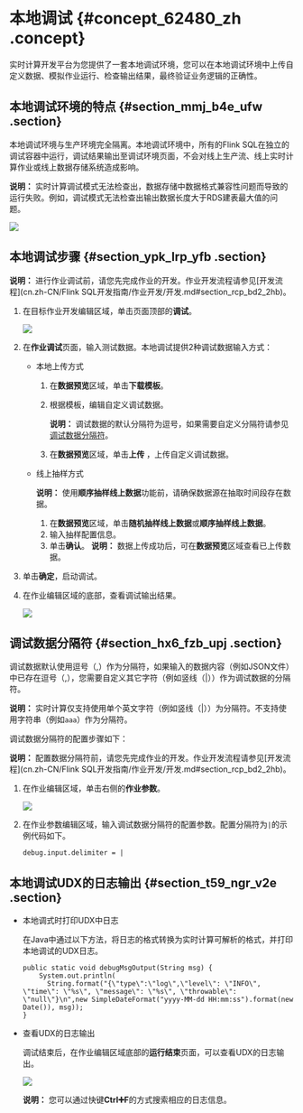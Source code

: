 # 本地调试 {#concept_62480_zh .concept}

实时计算开发平台为您提供了一套本地调试环境，您可以在本地调试环境中上传自定义数据、模拟作业运行、检查输出结果，最终验证业务逻辑的正确性。

## 本地调试环境的特点 {#section_mmj_b4e_ufw .section}

本地调试环境与生产环境完全隔离。本地调试环境中，所有的Flink SQL在独立的调试容器中运行，调试结果输出至调试环境页面，不会对线上生产流、线上实时计算作业或线上数据存储系统造成影响。

**说明：** 实时计算调试模式无法检查出，数据存储中数据格式兼容性问题而导致的运行失败。例如，调试模式无法检查出输出数据长度大于RDS建表最大值的问题。

![](http://static-aliyun-doc.oss-cn-hangzhou.aliyuncs.com/assets/img/40862/156396678433371_zh-CN.png)

## 本地调试步骤 {#section_ypk_lrp_yfb .section}

**说明：** 进行作业调试前，请您先完成作业的开发。作业开发流程请参见[开发流程](cn.zh-CN/Flink SQL开发指南/作业开发/开发.md#section_rcp_bd2_2hb)。

1.  在目标作业开发编辑区域，单击页面顶部的**调试**。

    ![](http://static-aliyun-doc.oss-cn-hangzhou.aliyuncs.com/assets/img/40862/156396678433363_zh-CN.png)

2.  在**作业调试**页面，输入测试数据。本地调试提供2种调试数据输入方式：

    -   本地上传方式
        1.  在**数据预览**区域，单击**下载模板**。
        2.  根据模板，编辑自定义调试数据。

            **说明：** 调试数据的默认分隔符为逗号，如果需要自定义分隔符请参见[调试数据分隔符](#section_hx6_fzb_upj)。

        3.  在**数据预览**区域，单击**上传** ，上传自定义调试数据。
    -   线上抽样方式

        **说明：** 使用**顺序抽样线上数据**功能前，请确保数据源在抽取时间段存在数据。

        1.  在**数据预览**区域，单击**随机抽样线上数据**或**顺序抽样线上数据**。
        2.  输入抽样配置信息。
        3.  单击**确认**。
    **说明：** 数据上传成功后，可在**数据预览**区域查看已上传数据。

3.  单击**确定**，启动调试。
4.  在作业编辑区域的底部，查看调试输出结果。

    ![](http://static-aliyun-doc.oss-cn-hangzhou.aliyuncs.com/assets/img/40862/156396678433365_zh-CN.png)


## 调试数据分隔符 {#section_hx6_fzb_upj .section}

调试数据默认使用逗号（,）作为分隔符，如果输入的数据内容（例如JSON文件）中已存在逗号（,），您需要自定义其它字符（例如竖线（|））作为调试数据的分隔符。

**说明：** 实时计算仅支持使用单个英文字符（例如竖线（|））为分隔符。不支持使用字符串（例如`aaa`）作为分隔符。

调试数据分隔符的配置步骤如下：

**说明：** 配置数据分隔符前，请您先完成作业的开发。作业开发流程请参见[开发流程](cn.zh-CN/Flink SQL开发指南/作业开发/开发.md#section_rcp_bd2_2hb)。

1.  在作业编辑区域，单击右侧的**作业参数**。

    ![](http://static-aliyun-doc.oss-cn-hangzhou.aliyuncs.com/assets/img/40862/156396678433372_zh-CN.png)

2.  在作业参数编辑区域，输入调试数据分隔符的配置参数。配置分隔符为`|`的示例代码如下。

    ``` {#codeblock_u52_ek0_6o0 .language-SQL}
    debug.input.delimiter = |
    ```


## 本地调试UDX的日志输出 {#section_t59_ngr_v2e .section}

-   本地调式时打印UDX中日志

    在Java中通过以下方法，将日志的格式转换为实时计算可解析的格式，并打印本地调试的UDX日志。

    ``` {#codeblock_zd3_r7e_vpi}
    public static void debugMsgOutput(String msg) {
        System.out.println(
          String.format("{\"type\":\"log\",\"level\": \"INFO\", \"time\": \"%s\", \"message\": \"%s\", \"throwable\": \"null\"}\n",new SimpleDateFormat("yyyy-MM-dd HH:mm:ss").format(new Date()), msg));
    }
    ```

-   查看UDX的日志输出

    调试结束后，在作业编辑区域底部的**运行结束**页面，可以查看UDX的日志输出。

    ![](http://static-aliyun-doc.oss-cn-hangzhou.aliyuncs.com/assets/img/40862/156396678551451_zh-CN.png)

    **说明：** 您可以通过快键**Ctrl➕F**的方式搜索相应的日志信息。


